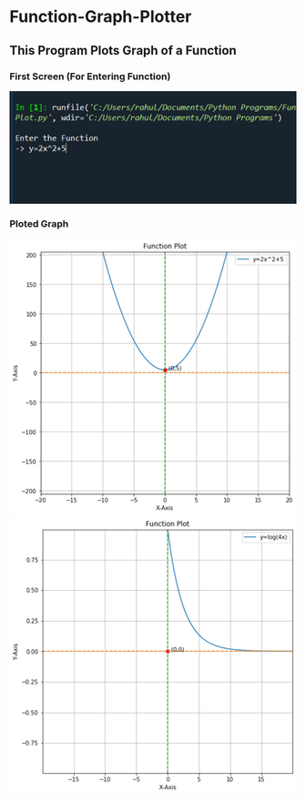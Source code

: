 # Function-Graph-Plotter
## This Program Plots Graph of a Function 
### First Screen (For Entering Function)
![Screenshot](ss/1.png)
### Ploted Graph
![Screenshot](ss/2.png)
![Screenshot](ss/3.png)
